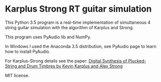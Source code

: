 # Karplus Strong RT guitar simulation

This Python 3.5 program is a real-time implementation of simultaneous 4 string guitar simulation with the algorithm of Karplus and Strong. 

This program uses PyAudio lib and NumPy.

In Windows I used the Anaconda 3.5 distribution, see PyAudio page to learn how to install PyAudio.

For Karplus-Strong details see the paper:
[Digital Synthesis of Plucked-String and Drum Timbres by Kevin Karplus and Alex Strong](http://www.jstor.org/stable/3680062?seq=1#page_scan_tab_contents)

MIT license.
